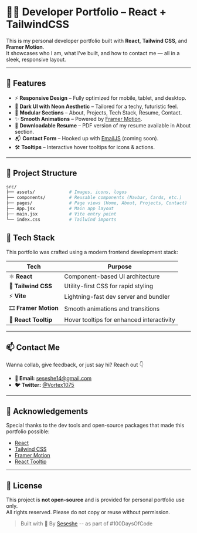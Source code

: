 # 🧑‍💻 Developer Portfolio – React + TailwindCSS

This is my personal developer portfolio built with **React**, **Tailwind CSS**, and **Framer Motion**.  
It showcases who I am, what I’ve built, and how to contact me — all in a sleek, responsive layout.

---

## 🚀 Features

- ⚡️ **Responsive Design** – Fully optimized for mobile, tablet, and desktop.
- 🎨 **Dark UI with Neon Aesthetic** – Tailored for a techy, futuristic feel.
- 🧩 **Modular Sections** – About, Projects, Tech Stack, Resume, Contact.
- ✨ **Smooth Animations** – Powered by [Framer Motion](https://www.framer.com/motion/).
- 📄 **Downloadable Resume** – PDF version of my resume available in About section.
- 📬 **Contact Form** – Hooked up with [EmailJS](https://www.emailjs.com/) (coming soon).
- 🛠️ **Tooltips** – Interactive hover tooltips for icons & actions.

---

## 📂 Project Structure

```bash
src/
├── assets/             # Images, icons, logos
├── components/         # Reusable components (Navbar, Cards, etc.)
├── pages/              # Page views (Home, About, Projects, Contact)
├── App.jsx             # Main app layout
├── main.jsx            # Vite entry point
└── index.css           # Tailwind imports
```

## 🧪 Tech Stack

This portfolio was crafted using a modern frontend development stack:

| Tech                 | Purpose                                   |
| -------------------- | ----------------------------------------- |
| ⚛️ **React**         | Component-based UI architecture           |
| 💨 **Tailwind CSS**  | Utility-first CSS for rapid styling       |
| ⚡ **Vite**          | Lightning-fast dev server and bundler     |
| 🎞️ **Framer Motion** | Smooth animations and transitions         |
| 💬 **React Tooltip** | Hover tooltips for enhanced interactivity |

---

## 📫 Contact Me

Wanna collab, give feedback, or just say hi? Reach out 👇

- **📧 Email:** seseshe14@gmail.com
- **🐦 Twitter:** [@Vortex1075](https://x.com/Vortex1075)

---

## 🙏 Acknowledgements

Special thanks to the dev tools and open-source packages that made this portfolio possible:

- [React](https://reactjs.org/)
- [Tailwind CSS](https://tailwindcss.com/)
- [Framer Motion](https://www.framer.com/motion/)
- [React Tooltip](https://www.npmjs.com/package/react-tooltip)

---

## 📄 License

This project is **not open-source** and is provided for personal portfolio use only.  
All rights reserved. Please do not copy or reuse without permission.

> Built with 💙 By [Seseshe](https://github.com/Vortex105) -- as part of #100DaysOfCode

